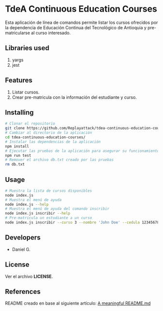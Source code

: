 # TdeA Continuous Education Courses
Esta aplicación de línea de comandos permite listar los cursos ofrecidos por la dependencia de Educación Continua del Tecnológico de Antioquia y pre-matricularse al curso interesado.

## Libraries used
1. yargs
2. jest

## Features
1. Listar cursos.
2. Crear pre-matricula con la información del estudiante y curso.

## Installing
```sh
# Clonar el repositorio
git clone https://github.com/Replayattack/tdea-continuous-education-courses
# Cambiar al directorio de la aplicación
cd tdea-continuous-education-courses/
# Instalar las dependencias de la aplicación
npm install
# Ejecutar las pruebas de la aplicación para asegurar su funcionamiento en tu computadora
npm run test
# Remover el archivo db.txt creado por las pruebas
rm db.txt
```

## Usage
```sh
# Muestra la lista de cursos disponibles
node index.js
# Muestra el menú de ayuda
node index.js --help
# Muestra el menú de ayuda del comando inscribir
node index.js inscribir --help
# Pre-matricula un estudiante a un curso
node index.js inscribir --curso 3 --nombre 'John Doe' --cedula 123456789
```

## Developers
- Daniel G.

## License
Ver el archivo **LICENSE**.

## References
README creado en base al siguiente artículo: [ A meaningful README.md](https://dev.to/pratikaambani/a-meaningful-readmemd-565a)
